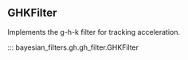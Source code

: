 ## GHKFilter

Implements the g-h-k filter for tracking acceleration.

::: bayesian_filters.gh.gh_filter.GHKFilter
